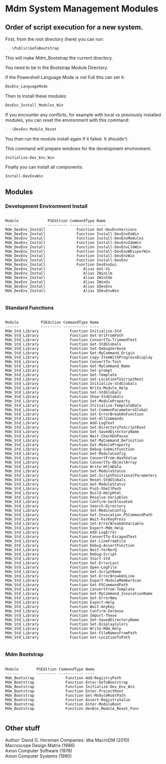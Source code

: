 # Mdm System Management Modules

## Order of script execution for a new system.

First, from the root directory (here) you can run:
```powershell
. .\Public\GoToBootstrap
```
This will make Mdm_Bootstrap the current directory.

You need to be in the Bootstrap Module Directory.

If the Powershell Language Mode is not Full this can set it:
```powershell
DevEnv_LanguageMode
```

Then to install these modules:  
```powershell
DevEnv_Install_Modules_Win
```

If you encounter any conflicts,
for example with local vs previously installed modules,
you can reset the environment with this command:
```powershell
. .\DevEnv_Module_Reset
```
You then run the module install again if it failed. It shouldn't.

This command will prepare windows for the development environment:
```powershell
Initialize-Dev_Env_Win
```

Finally you can install all components:
```powershell
Install-DevEnvWin
```

## Modules

### Development Environment Install

```text

Module             PSEdition CommandType Name
------             --------- ----------- ----
Mdm_DevEnv_Install              Function Get-DevEnvVersions
Mdm_DevEnv_Install              Function Install-DevEnvOsWin
Mdm_DevEnv_Install              Function Install-DevEnvModules
Mdm_DevEnv_Install              Function Install-DevEnvIdeWin
Mdm_DevEnv_Install              Function Install-DevEnvLlmWin
Mdm_DevEnv_Install              Function Install-DevEnvWhisperWin
Mdm_DevEnv_Install              Function Install-DevEnvWin
Mdm_DevEnv_Install              Function Install-DevEnv
Mdm_DevEnv_Install              Function DevEnvGui
Mdm_DevEnv_Install                 Alias Get-Vs
Mdm_DevEnv_Install                 Alias IWinLlm
Mdm_DevEnv_Install                 Alias IWinIde
Mdm_DevEnv_Install                 Alias IWinOs
Mdm_DevEnv_Install                 Alias IDevEnv
Mdm_DevEnv_Install                 Alias IDevEnvWin


```

### Standard Functions

```text

Module          PSEdition CommandType Name
------          --------- ----------- ----
Mdm_Std_Library              Function Initialize-Std
Mdm_Std_Library              Function Get-UriFromPath
Mdm_Std_Library              Function ConvertTo-TrimmedText
Mdm_Std_Library              Function Get-StdGlobals
Mdm_Std_Library              Function Set-DebugVerbose
Mdm_Std_Library              Function Get-MyCommand_Origin
Mdm_Std_Library              Function Copy-ItemWithProgressDisplay
Mdm_Std_Library              Function ConvertTo-Text
Mdm_Std_Library              Function Get-MyCommand_Name
Mdm_Std_Library              Function Set-prompt
Mdm_Std_Library              Function Get-Template
Mdm_Std_Library              Function Set-LocationToScriptRoot
Mdm_Std_Library              Function Initialize-StdGlobals
Mdm_Std_Library              Function Write-Module_Help
Mdm_Std_Library              Function Set-StdGlobals
Mdm_Std_Library              Function Show-StdGlobals
Mdm_Std_Library              Function Set-ModuleProperty
Mdm_Std_Library              Function Initialize-TemplateData
Mdm_Std_Library              Function Set-CommonParametersGlobal
Mdm_Std_Library              Function Set-ErrorBreakOnFunction
Mdm_Std_Library              Function Get-AllCommands
Mdm_Std_Library              Function Add-LogText
Mdm_Std_Library              Function Set-DirectoryToScriptRoot
Mdm_Std_Library              Function Get-SavedDirectoryName
Mdm_Std_Library              Function Wait-CheckDoPause
Mdm_Std_Library              Function Get-MyCommand_Definition
Mdm_Std_Library              Function Get-ModuleProperty
Mdm_Std_Library              Function Debug-SubmitFunction
Mdm_Std_Library              Function Get-ModuleConfig
Mdm_Std_Library              Function ConvertFrom-HashValue
Mdm_Std_Library              Function ConvertTo-ObjectArray
Mdm_Std_Library              Function Write-HtlmData
Mdm_Std_Library              Function Set-ModuleStatus
Mdm_Std_Library              Function Get-ScriptPositionalParameters
Mdm_Std_Library              Function Reset-StdGlobals
Mdm_Std_Library              Function Get-ModuleStatus
Mdm_Std_Library              Function Push-ShellPwsh
Mdm_Std_Library              Function Build-HelpHtml
Mdm_Std_Library              Function Resolve-Variables
Mdm_Std_Library              Function Confirm-SecElevated
Mdm_Std_Library              Function Search-Directory
Mdm_Std_Library              Function Set-ModuleConfig
Mdm_Std_Library              Function Get-Invocation_PSCommandPath
Mdm_Std_Library              Function Wait-ForKeyPress
Mdm_Std_Library              Function Set-ErrorBreakOnVariable
Mdm_Std_Library              Function Export-Mdm_Help
Mdm_Std_Library              Function Add-LogError
Mdm_Std_Library              Function ConvertTo-EscapedText
Mdm_Std_Library              Function Get-LineFromFile
Mdm_Std_Library              Function Debug-AssertFunction
Mdm_Std_Library              Function Wait-YorNorQ
Mdm_Std_Library              Function Debug-Script
Mdm_Std_Library              Function Start-Std
Mdm_Std_Library              Function Get-ErrorLast
Mdm_Std_Library              Function Open-LogFile
Mdm_Std_Library              Function Get-ScriptName
Mdm_Std_Library              Function Set-ErrorBreakOnLine
Mdm_Std_Library              Function Export-ModuleMemberScan
Mdm_Std_Library              Function Get-PSCommandPath
Mdm_Std_Library              Function ConvertFrom-Template
Mdm_Std_Library              Function Get-MyCommand_InvocationName
Mdm_Std_Library              Function Get-ErrorNew
Mdm_Std_Library              Function Export-Help
Mdm_Std_Library              Function Wait-AnyKey
Mdm_Std_Library              Function Confirm-Verbose
Mdm_Std_Library              Function Import-These
Mdm_Std_Library              Function Set-SavedDirectoryName
Mdm_Std_Library              Function Set-DisplayColors
Mdm_Std_Library              Function Write-Mdm_Help
Mdm_Std_Library              Function Get-FileNamesFromPath
Mdm_Std_Library              Function Set-LocationToPath


```

### Mdm Bootstrap

```text

Module        PSEdition CommandType Name
------        --------- ----------- ----
Mdm_Bootstrap              Function Add-RegistryPath
Mdm_Bootstrap              Function Enter-GoToBootstrap
Mdm_Bootstrap              Function Initialize-Dev_Env_Win
Mdm_Bootstrap              Function Enter-ProjectRoot
Mdm_Bootstrap              Function Get-ModuleRootPath
Mdm_Bootstrap              Function Assert-RegistryValue
Mdm_Bootstrap              Function Enter-ModuleRoot
Mdm_Bootstrap              Function DevEnv_Module_Reset_Func


```


## Other stuff
Author: David G. Horsman
Companies:
dba MacroDM (2010)  
Macroscope Design Matrix (1986)  
Axion Computer Software (1978)  
Axion Computer Systems (1990)  

